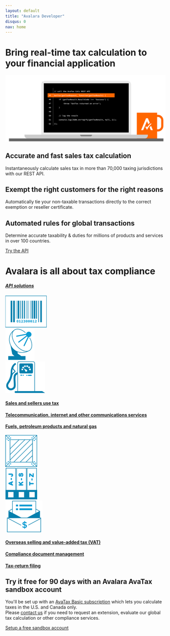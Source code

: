 ```yaml
---
layout: default
title: "Avalara Developer"
disqus: 0
nav: home
---
```

<div class="row">
    <div class="bg-map col-sm-12">
        <div class="row">
          <div class="col-sm-8 col-sm-offset-2 text-center">
            <h1 class="h1pp ">Bring real-time tax calculation to your financial application</h1>
            <img src="/images/Dev.com_Laptop_Code_outlines.svg" />
          </div>
        </div>
        <div class="row hidden-xs">
          <div class="col-sm-4 text-center">
            <div class="row">
              <div class="col-sm-8 col-sm-offset-2">
                  <h2>Accurate and fast sales tax calculation</h2>
                  <p>Instantaneously calculate sales tax in more than 70,000 taxing jurisdictions with our REST API.</p>
              </div>
            </div>
          </div>
          <div class="col-sm-4 text-center">
            <div class="row">
              <div class="col-sm-8 col-sm-offset-2">
                  <h2>Exempt the right customers for the right reasons</h2>
                  <p>Automatically tie your non-taxable transactions directly to the correct exemption or reseller certificate.</p>
              </div>
            </div>
          </div>
          <div class="col-sm-4 text-center">
            <div class="row">
              <div class="col-sm-8 col-sm-offset-2">
                <h2>Automated rules for global transactions</h2>
                <p>Determine accurate taxability & duties for millions of products and services in over 100 countries.</p>
              </div>
            </div>
          </div>
        </div>
        <div class="row margin-top">
          <div class="col-sm-12 text-center btn-callout"><a href="/avatax/get-started" role="button">Try the API</a></div>
        </div>
        <div class="row bg-white border-top padding-bottom">
          <div class="col-sm-6 col-sm-offset-3 text-center">
            <h1>Avalara is all about tax compliance</h1>
            <h5><a href="/avalara-apis">API solutions</a></h5>
          </div>
        </div>
        <div class="row bg-white padding-top">
          <div class="col-xs-2 col-xs-offset-2 col-sm-offset-2 col-sm-2 text-center">
            <a href="/avatax"><img src="/images/devdot/DevDotSvgGAssets_BarCode.svg" height="100" /></a>
          </div>
          <div class="col-xs-2 col-xs-offset-1 col-sm-offset-1 col-sm-2 text-center">
            <a href="/communications"><img src="/images/devdot/DevDotSvgGAssets_SatelliteDish.svg" height="100" /></a>
          </div>
          <div class="col-xs-2 col-xs-offset-1 col-sm-offset-1 col-sm-2 text-center">
            <a href="/excise"><img src="/images/devdot/DevDotSvgGAssets_GasPump.svg" height="100" /></a>
          </div>
        </div>
        <div class="row bg-white padding-top padding-bottom">
          <div class="col-xs-2 col-xs-offset-2 col-sm-offset-2 col-sm-2 text-center">
            <a href="/avatax"><h4 class="hidden-xs">Sales and sellers use tax</h4></a>
          </div>
          <div class="col-xs-2 col-xs-offset-1 col-sm-offset-1 col-sm-2 text-center">
            <a href="/communications"><h4 class="hidden-xs">Telecommunication, internet and other communications services</h4></a>
          </div>
          <div class="col-xs-2 col-xs-offset-1 col-sm-offset-1 col-sm-2 text-center">
            <a href="/excise"><h4 class="hidden-xs">Fuels, petroleum products and natural gas</h4></a>
          </div>
        </div>
        <div class="row bg-white padding-top">
          <div class="col-xs-2 col-xs-offset-2 col-sm-offset-2 col-sm-2 text-center">
            <a href="/landedcost"><img src="/images/devdot/DevDotSvgGAssets_ShippingCrate.svg" height="100" /></a>
          </div>
          <div class="col-xs-2 col-xs-offset-1 col-sm-offset-1 col-sm-2 text-center">
            <a href="/certcapture"><img src="/images/devdot/DevDot_CertificateBindersBlue.svg" height="100" /></a>
          </div>
          <div class="col-xs-2 col-xs-offset-1 col-sm-offset-1 col-sm-2 text-center">
            <a href="/trustfile"><img src="/images/devdot/DevDot_GovtBldgBlue-02.svg" height="100" /></a>
          </div>
        </div>
        <div class="row bg-white padding-top padding-bottom">
          <div class="col-xs-2 col-xs-offset-2 col-sm-offset-2 col-sm-2 text-center">
            <a href="/landedcost"><h4 class="hidden-xs">Overseas selling and value-added tax (VAT)</h4></a>
          </div>
          <div class="col-xs-2 col-xs-offset-1 col-sm-offset-1 col-sm-2 text-center">
            <a href="/certcapture"><h4 class="hidden-xs">Compliance document management</h4></a>
          </div>
          <div class="col-xs-2 col-xs-offset-1 col-sm-offset-1 col-sm-2 text-center">
            <a href="/trustfile"><h4 class="hidden-xs">Tax-return filing</h4></a>
          </div>
        </div>
        <div class="row border-top">
          <div class="col-xs-8 col-xs-offset-2 col-sm-6 col-sm-offset-3 text-center">
            <h2>Try it free for 90 days with an Avalara AvaTax sandbox account</h2>
          </div>
        </div>
        <div class="row">
          <div class="col-xs-8 col-xs-offset-2 col-sm-6 col-sm-offset-3">
            <p>
              You'll be set up with an <a href="/avatax/get-started#signup">AvaTax Basic subscription</a> which lets you calculate taxes in the U.S. and Canada only.<br />
              Please <a href="mailto:sales@avalara.com">contact us</a> if you need to request an extension, evaluate our global tax calculation or other compliance services.<br />
            </p>
          </div>
        </div>
        <div class="row margin-top">
          <div class="col-sm-12 text-center btn-callout"><a href="/avatax/signup" role="button">Setup a free sandbox account</a></div>
        </div>
    </div>
</div>
